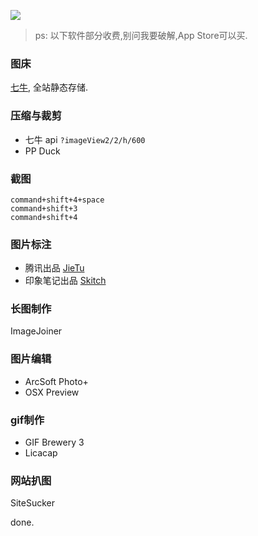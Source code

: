 
![](https://o4dyfn0ef.qnssl.com/image/imageholder.png?imageView2/2/h/300) 

> ps: 以下软件部分收费,别问我要破解,App Store可以买. 

### 图床 

[七牛](http://www.qiniu.com), 全站静态存储.  

### 压缩与裁剪 

- 七牛 api `?imageView2/2/h/600`
- PP Duck  

### 截图 

```
command+shift+4+space
command+shift+3
command+shift+4
``` 

### 图片标注 

- 腾讯出品 [JieTu](https://itunes.apple.com/cn/app/jie-tu-jietu/id1059334054?l=en&mt=12)
- 印象笔记出品 [Skitch](http://skitch.com)  

### 长图制作 

ImageJoiner 

### 图片编辑 

- ArcSoft Photo+
- OSX Preview 

### gif制作 

- GIF Brewery 3
- Licacap 

### 网站扒图 

SiteSucker


done. 



